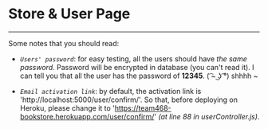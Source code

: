 ﻿# Store & User Page 

---

Some notes that you should read:

- *`Users' password`*: for easy testing, all the users should have *the same password*. Password will be encrypted in database (you can't read it). I can tell you that all the user has the password of  **12345**. ( ͡~ ͜ʖ ͡°) shhhh ~ 

- *`Email activation link`*: by default, the activation link is 'http://localhost:5000/user/confirm/'. So that, before deploying on Heroku, please change it to 'https://team468-bookstore.herokuapp.com/user/confirm/' *(at line 88 in userController.js)*.